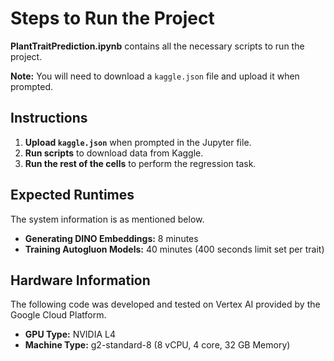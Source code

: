 # Steps to Run the Project

**PlantTraitPrediction.ipynb** contains all the necessary scripts to run the project.

**Note:** You will need to download a `kaggle.json` file and upload it when prompted.

## Instructions

1. **Upload `kaggle.json`** when prompted in the Jupyter file.
2. **Run scripts** to download data from Kaggle.
3. **Run the rest of the cells** to perform the regression task.

## Expected Runtimes

The system information is as mentioned below.

- **Generating DINO Embeddings:** 8 minutes
- **Training Autogluon Models:** 40 minutes (400 seconds limit set per trait)

## Hardware Information

The following code was developed and tested on Vertex AI provided by the Google Cloud Platform.

- **GPU Type:** NVIDIA L4
- **Machine Type:** g2-standard-8 (8 vCPU, 4 core, 32 GB Memory)
